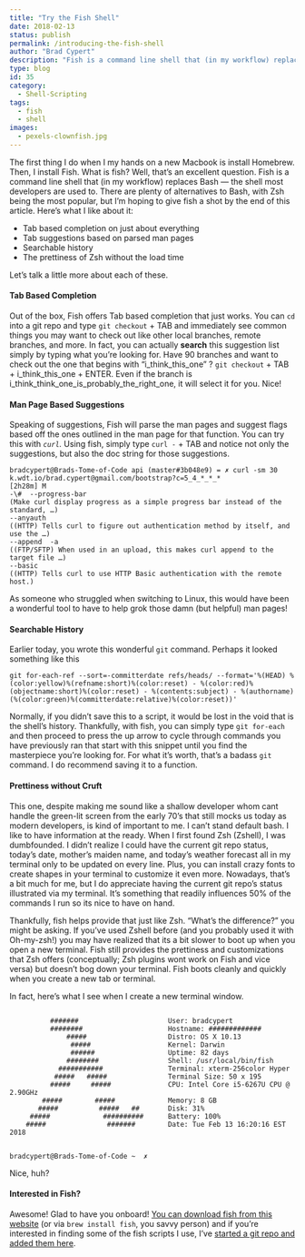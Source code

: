 ```yaml
---
title: "Try the Fish Shell"
date: 2018-02-13
status: publish
permalink: /introducing-the-fish-shell
author: "Brad Cypert"
description: "Fish is a command line shell that (in my workflow) replaces Bash -- the shell most developers are used to. There are plenty of alternatives to Bash, with Zsh being the most popular, but I'm hoping to give fish a shot by the end of this article. Let's discuss why I'm using fish and you should too!"
type: blog
id: 35
category:
  - Shell-Scripting
tags:
  - fish
  - shell
images:
  - pexels-clownfish.jpg
---
```


The first thing I do when I my hands on a new Macbook is install Homebrew. Then, I install Fish. What is fish? Well, that’s an excellent question. Fish is a command line shell that (in my workflow) replaces Bash — the shell most developers are used to. There are plenty of alternatives to Bash, with Zsh being the most popular, but I’m hoping to give fish a shot by the end of this article. Here’s what I like about it:

- Tab based completion on just about everything
- Tab suggestions based on parsed man pages
- Searchable history
- The prettiness of Zsh without the load time

Let’s talk a little more about each of these.

#### Tab Based Completion

Out of the box, Fish offers Tab based completion that just works. You can `cd` into a git repo and type `git checkout` + TAB and immediately see common things you may want to check out like other local branches, remote branches, and more. In fact, you can actually **search** this suggestion list simply by typing what you’re looking for. Have 90 branches and want to check out the one that begins with “i_think_this_one” ? `git checkout` + TAB + i_think_this_one + ENTER. Even if the branch is i_think_think_one_is_probably_the_right_one, it will select it for you. Nice!

#### Man Page Based Suggestions

Speaking of suggestions, Fish will parse the man pages and suggest flags based off the ones outlined in the man page for that function. You can try this with _`curl`._ Using fish, simply type `curl -` + TAB and notice not only the suggestions, but also the doc string for those suggestions.

```
bradcypert@Brads-Tome-of-Code api (master#3b048e9) = ✗ curl -sm 30 k.wdt.io/brad.cypert@gmail.com/bootstrap?c=5_4_*_*_*                                                                   [2h28m] M
-\#  --progress-bar                                                                                            (Make curl display progress as a simple progress bar instead of the standard, …)
--anyauth                                                                                                      ((HTTP) Tells curl to figure out authentication method by itself, and use the …)
--append  -a                                                                                                   ((FTP/SFTP) When used in an upload, this makes curl append to the target file …)
--basic                                                                                                              ((HTTP) Tells curl to use HTTP Basic authentication with the remote host.)

```

As someone who struggled when switching to Linux, this would have been a wonderful tool to have to help grok those damn (but helpful) man pages!

#### Searchable History

Earlier today, you wrote this wonderful `git` command. Perhaps it looked something like this

```
git for-each-ref --sort=-committerdate refs/heads/ --format='%(HEAD) %(color:yellow)%(refname:short)%(color:reset) - %(color:red)%(objectname:short)%(color:reset) - %(contents:subject) - %(authorname) (%(color:green)%(committerdate:relative)%(color:reset))'
```

Normally, if you didn’t save this to a script, it would be lost in the void that is the shell’s history. Thankfully, with fish, you can simply type `git for-each` and then proceed to press the up arrow to cycle through commands you have previously ran that start with this snippet until you find the masterpiece you’re looking for. For what it’s worth, that’s a badass `git` command. I do recommend saving it to a function.

#### Prettiness without Cruft

This one, despite making me sound like a shallow developer whom cant handle the green-lit screen from the early 70’s that still mocks us today as modern developers, is kind of important to me. I can’t stand default bash. I like to have information at the ready. When I first found Zsh (Zshell), I was dumbfounded. I didn’t realize I could have the current git repo status, today’s date, mother’s maiden name, and today’s weather forecast all in my terminal only to be updated on every line. Plus, you can install crazy fonts to create shapes in your terminal to customize it even more. Nowadays, that’s a bit much for me, but I do appreciate having the current git repo’s status illustrated via my terminal. It’s something that readily influences 50% of the commands I run so its nice to have on hand.

Thankfully, fish helps provide that just like Zsh. “What’s the difference?” you might be asking. If you’ve used Zshell before (and you probably used it with Oh-my-zsh!) you may have realized that its a bit slower to boot up when you open a new terminal. Fish still provides the prettiness and customizations that Zsh offers (conceptually; Zsh plugins wont work on Fish and vice versa) but doesn’t bog down your terminal. Fish boots cleanly and quickly when you create a new tab or terminal.

In fact, here’s what I see when I create a new terminal window.

```

          #######                      User: bradcypert
          ########                     Hostname: #############
              #####                    Distro: OS X 10.13
               #####                   Kernel: Darwin
               ######                  Uptime: 82 days
              ########                 Shell: /usr/local/bin/fish
            ###########                Terminal: xterm-256color Hyper
           #####   #####               Terminal Size: 50 x 195
          #####     #####              CPU: Intel Core i5-6267U CPU @ 2.90GHz
        #####        #####             Memory: 8 GB
       #####          #####   ##       Disk: 31%
     #####             ##########      Battery: 100%
    #####               #######        Date: Tue Feb 13 16:20:16 EST 2018


bradcypert@Brads-Tome-of-Code ~  ✗

```

Nice, huh?

#### Interested in Fish?

Awesome! Glad to have you onboard! [You can download fish from this website](https://fishshell.com/) (or via `brew install fish`, you savvy person) and if you’re interested in finding some of the fish scripts I use, I’ve [started a git repo and added them here](https://github.com/bradcypert/Pond).
